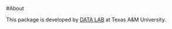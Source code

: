 #About

This package is developed by [DATA LAB](http://faculty.cs.tamu.edu/xiahu/) at Texas A&M University.
